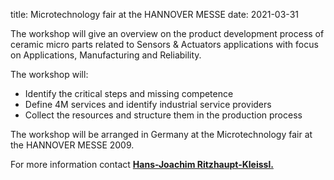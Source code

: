 title: Microtechnology fair at the HANNOVER MESSE
date: 2021-03-31

The workshop will give an overview on the product development process of ceramic micro parts related to Sensors & Actuators applications with focus on Applications, Manufacturing and Reliability.

The workshop will:
 
* Identify the critical steps and missing competence  
* Define 4M services and identify industrial service providers  
* Collect the resources and structure them in the production process  

The workshop will be arranged in Germany at the Microtechnology fair at the HANNOVER MESSE 2009.

For more information contact <a href="mailto:Hans-Joachim.Ritzhaupt-Kleissl@imf.fzk.de">**Hans-Joachim Ritzhaupt-Kleissl.**</a>